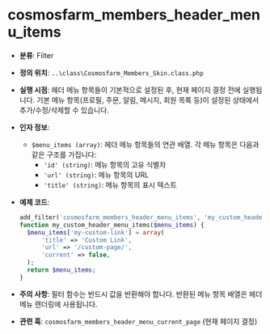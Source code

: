 # cosmosfarm_members_header_menu_items

- **분류**: Filter
- **정의 위치**: `..\class\Cosmosfarm_Members_Skin.class.php`
- **실행 시점**: 헤더 메뉴 항목들이 기본적으로 설정된 후, 현재 페이지 결정 전에 실행됩니다. 기본 메뉴 항목(프로필, 주문, 알림, 메시지, 회원 목록 등)이 설정된 상태에서 추가/수정/삭제할 수 있습니다.
- **인자 정보**:
  - `$menu_items (array)`: 헤더 메뉴 항목들의 연관 배열. 각 메뉴 항목은 다음과 같은 구조를 가집니다:
    - `'id' (string)`: 메뉴 항목의 고유 식별자
    - `'url' (string)`: 메뉴 항목의 URL
    - `'title' (string)`: 메뉴 항목의 표시 텍스트
- **예제 코드**:

  ```php
  add_filter('cosmosfarm_members_header_menu_items', 'my_custom_header_menu_items');
  function my_custom_header_menu_items($menu_items) {
    $menu_items['my-custom-link'] = array(
        'title' => 'Custom Link',
        'url' => '/custom-page/',
        'current' => false,
    );
    return $menu_items;
  }
  ```

- **주의 사항**: 필터 함수는 반드시 값을 반환해야 합니다. 반환된 메뉴 항목 배열은 헤더 메뉴 렌더링에 사용됩니다.
- **관련 훅**: `cosmosfarm_members_header_menu_current_page` (현재 페이지 결정)
